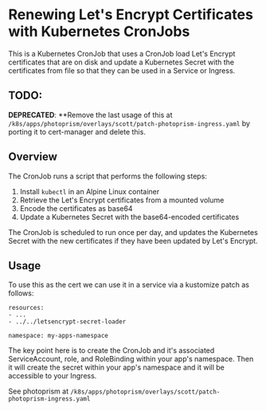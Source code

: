 # Renewing Let's Encrypt Certificates with Kubernetes CronJobs

This is a Kubernetes CronJob that uses a CronJob load Let's Encrypt certificates that are on disk and update a Kubernetes Secret with the certificates from file so that they can be used in a Service or Ingress.

## TODO: 

**DEPRECATED**: **Remove the last usage of this at `/k8s/apps/photoprism/overlays/scott/patch-photoprism-ingress.yaml` by porting it to cert-manager and delete this.

## Overview

The CronJob runs a script that performs the following steps:

1. Install `kubectl` in an Alpine Linux container
2. Retrieve the Let's Encrypt certificates from a mounted volume
3. Encode the certificates as base64
4. Update a Kubernetes Secret with the base64-encoded certificates

The CronJob is scheduled to run once per day, and updates the Kubernetes Secret with the new certificates if they have been updated by Let's Encrypt.

## Usage

To use this as the cert we can use it in a service via a kustomize patch as follows:

```
resources:
- ...
- ../../letsencrypt-secret-loader

namespace: my-apps-namespace

```
The key point here is to create the CronJob and it's associated ServiceAccount, role, and RoleBinding within your app's namespace. Then it will create the secret within your app's namespace and it will be accessible to your Ingress. 

See photoprism at `/k8s/apps/photoprism/overlays/scott/patch-photoprism-ingress.yaml`